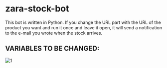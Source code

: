 # zara-stock-bot
This bot is written in Python. If you change the URL part with the URL of the product you want and run it once and leave it open, it will send a notification to the e-mail you wrote when the stock arrives.

VARIABLES TO BE CHANGED:
-
![1](https://github.com/user-attachments/assets/12eed9b4-a8b2-4d44-968c-27ebeac035f5)

